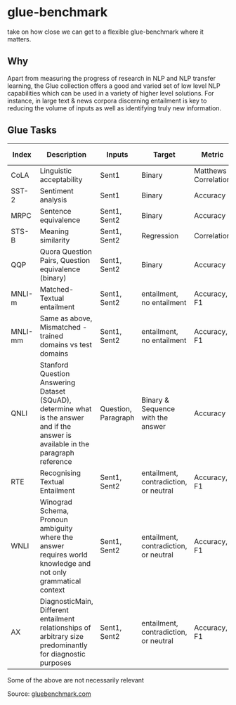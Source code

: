 # glue-benchmark
take on how close we can get to a flexible glue-benchmark where it matters.

## Why
Apart from measuring the progress of research in NLP and NLP transfer learning, the Glue collection offers a good and varied set of low level NLP capabilities which can be used in a variety of higher level solutions. For instance, in large text & news corpora discerning entailment is key to reducing the volume of inputs as well as identifying truly new information.


## Glue Tasks

| Index | Description | Inputs | Target | Metric | SOTA | 🤗 | Best here |
|----|----|----|----|----|----|----|----|
|CoLA | Linguistic acceptability | Sent1 | Binary | Matthews Correlation | 72% |49% | 48% |
| SST-2 | Sentiment analysis | Sent1 | Binary | Accuracy | 97.5%|92% | 91% |
| MRPC | Sentence equivalence | Sent1, Sent2 | Binary | Accuracy | 93%| 87% | 80% |
| STS-B | Meaning similarity | Sent1, Sent2 | Regression | Correlation | 93% | 91.4% | |
| QQP | Quora Question Pairs, Question equivalence (binary) | Sent1, Sent2 | Binary | Accuracy | 91% |88% | 86% |
| MNLI-m | Matched-Textual entailment | Sent1, Sent2 | entailment, no entailment | Accuracy, F1 | 91%| 84%| 75%|
| MNLI-mm | Same as above, Mismatched - trained domains vs test domains | Sent1, Sent2 | entailment, no entailment | Accuracy, F1 | 90.6% | 85%| |
| QNLI | Stanford Question Answering Dataset (SQuAD), determine what is the answer and if the answer is available in the paragraph reference | Question, Paragraph | Binary & Sequence with the answer | Accuracy | 98% | 89% | 83% |
| RTE | Recognising Textual Entailment | Sent1, Sent2 | entailment, contradiction, or neutral | Accuracy, F1 |91% | 71.4% | 54% |
| WNLI | Winograd Schema, Pronoun ambiguity where the answer requires world knowledge and not only grammatical context | Sent1, Sent2 | entailment, contradiction, or neutral | Accuracy, F1 | 94.5%| 43.7% | 56% |
| AX | DiagnosticMain, Different entailment relationships of arbitrary size predominantly for diagnostic purposes | Sent1, Sent2 | entailment, contradiction, or neutral | Accuracy, F1 | 49.4% | na |  . |

Some of the above are not necessarily relevant

Source: [gluebenchmark.com](https://gluebenchmark.com)
